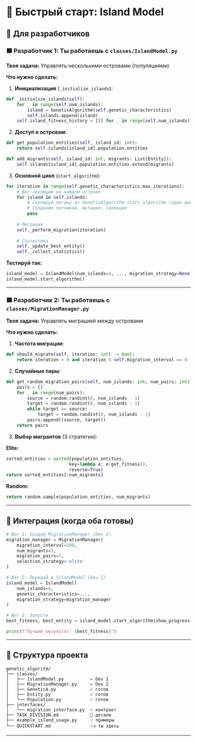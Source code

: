 # 🚀 Быстрый старт: Island Model

## 📝 Для разработчиков

### 🟦 Разработчик 1: Ты работаешь с `classes/IslandModel.py`

**Твоя задача:** Управлять несколькими островами (популяциями)

**Что нужно сделать:**

1. **Инициализация** (`_initialize_islands`):
```python
def _initialize_islands(self):
    for _ in range(self.num_islands):
        island = GeneticAlgorithm(self.genetic_characteristics)
        self.islands.append(island)
    self.island_fitness_history = [[] for _ in range(self.num_islands)]
```

2. **Доступ к островам**:
```python
def get_population_entities(self, island_id: int):
    return self.islands[island_id].population.entities

def add_migrants(self, island_id: int, migrants: List[Entity]):
    self.islands[island_id].population.entities.extend(migrants)
```

3. **Основной цикл** (`start_algorithm`):
```python
for iteration in range(self.genetic_characteristics.max_iterations):
    # Шаг эволюции на каждом острове
    for island in self.islands:
        # Скопируй логику из GeneticAlgorithm.start_algorithm (один шаг)
        # Создание потомков, мутация, селекция
        pass
    
    # Миграция
    self._perform_migration(iteration)
    
    # Статистика
    self._update_best_entity()
    self._collect_statistics()
```

**Тестируй так:**
```python
island_model = IslandModel(num_islands=4, ..., migration_strategy=None)
island_model.start_algorithm()
```

---

### 🟩 Разработчик 2: Ты работаешь с `classes/MigrationManager.py`

**Твоя задача:** Управлять миграцией между островами

**Что нужно сделать:**

1. **Частота миграции**:
```python
def should_migrate(self, iteration: int) -> bool:
    return iteration > 0 and iteration % self.migration_interval == 0
```

2. **Случайные пары**:
```python
def get_random_migration_pairs(self, num_islands: int, num_pairs: int):
    pairs = []
    for _ in range(num_pairs):
        source = random.randint(0, num_islands - 1)
        target = random.randint(0, num_islands - 1)
        while target == source:
            target = random.randint(0, num_islands - 1)
        pairs.append((source, target))
    return pairs
```

3. **Выбор мигрантов** (3 стратегии):

**Elite:**
```python
sorted_entities = sorted(population_entities, 
                        key=lambda e: e.get_fitness(), 
                        reverse=True)
return sorted_entities[:num_migrants]
```

**Random:**
```python
return random.sample(population_entities, num_migrants)
```


---

## 🔗 Интеграция (когда оба готовы)

```python
# Шаг 1: Создай MigrationManager (Dev 2)
migration_manager = MigrationManager(
    migration_interval=100,
    num_migrants=3,
    migration_pairs=2,
    selection_strategy='elite'
)

# Шаг 2: Передай в IslandModel (Dev 1)
island_model = IslandModel(
    num_islands=4,
    genetic_characteristics=...,
    migration_strategy=migration_manager
)

# Шаг 3: Запусти
best_fitness, best_entity = island_model.start_algorithm(show_progression_type='plot')

print(f"Лучший результат: {best_fitness}")
```

---

## 📂 Структура проекта

```
genetic_algoritm/
├── classes/
│   ├── IslandModel.py          ← Dev 1
│   ├── MigrationManager.py     ← Dev 2
│   ├── GeneticA.py             ✓ готов
│   ├── Entity.py               ✓ готов
│   └── Population.py           ✓ готов
├── interfaces/
│   └── migration_interface.py  ✓ контракт
├── TASK_DIVISION.md            📖 детали
├── example_island_usage.py     💡 примеры
└── QUICKSTART.md               👈 ты здесь
```

---

